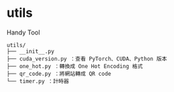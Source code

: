 # utils
Handy Tool

```
utils/
├── __init__.py
├── cuda_version.py ：查看 PyTorch、CUDA、Python 版本
├── one_hot.py ：轉換成 One Hot Encoding 格式
├── qr_code.py ：將網站轉成 QR code
└── timer.py ：計時器
```
